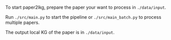 To start paper2lkg, prepare the paper your want to process in `./data/input`. 

Run `./src/main.py` to start the pipeline or `./src/main_batch.py` to process multiple papers.

The output local KG of the paper is in `./data/input`.